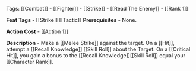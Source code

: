 Tags: [[Combat]] - [[Fighter]] - [[Strike]] - [[Read The Enemy]] - [[Rank 1]]

**Feat Tags** - [[Strike]] [[Tactic]]
**Prerequisites** - None.

**Action Cost** - [[Action 1]] 

**Description** - Make a [[Melee Strike]] against the target. On a [[Hit]], attempt a [[Recall Knowledge]] [[Skill Roll]] about the Target. On a [[Critical Hit]], you gain a bonus to the [[Recall Knowledge]][[Skill Roll]] equal your [[Character Rank]].